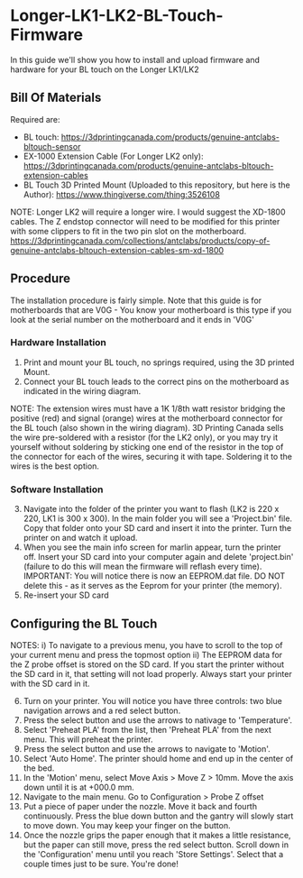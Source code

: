 # Longer-LK1-LK2-BL-Touch-Firmware
In this guide we'll show you how to install and upload firmware and hardware for your BL touch on the Longer LK1/LK2

## Bill Of Materials 
Required are: 

- BL touch: https://3dprintingcanada.com/products/genuine-antclabs-bltouch-sensor
- EX-1000 Extension Cable (For Longer LK2 only): https://3dprintingcanada.com/products/genuine-antclabs-bltouch-extension-cables
- BL Touch 3D Printed Mount (Uploaded to this repository, but here is the Author): https://www.thingiverse.com/thing:3526108

NOTE: Longer LK2 will require a longer wire. I would suggest the XD-1800 cables. The Z endstop connector will need to be modified for this printer with some clippers to fit in the two pin slot on the motherboard. 
https://3dprintingcanada.com/collections/antclabs/products/copy-of-genuine-antclabs-bltouch-extension-cables-sm-xd-1800

## Procedure 

The installation procedure is fairly simple. Note that this guide is for motherboards that are V0G - You know your motherboard is this type if you look at the serial number on the motherboard and it ends in 'V0G'

### Hardware Installation 

1) Print and mount your BL touch, no springs required, using the 3D printed Mount. 
2) Connect your BL touch leads to the correct pins on the motherboard as indicated in the wiring diagram.

NOTE: The extension wires must have a 1K 1/8th watt resistor bridging the positive (red) and signal (orange) wires at the motherboard connector for the BL touch (also shown in the wiring diagram). 3D Printing Canada sells the wire pre-soldered with a resistor (for the LK2 only), or you may try it yourself without soldering by sticking one end of the resistor in the top of the connector for each of the wires, securing it with tape. Soldering it to the wires is the best option. 

### Software Installation

3) Navigate into the folder of the printer you want to flash (LK2 is 220 x 220, LK1 is 300 x 300). In the main folder you will see a 'Project.bin' file. Copy that folder onto your SD card and insert it into the printer. Turn the printer on and watch it upload. 
4) When you see the main info screen for marlin appear, turn the printer off. Insert your SD card into your computer again and delete 'project.bin' (failure to do this will mean the firmware will reflash every time). IMPORTANT: You will notice there is now an EEPROM.dat file. DO NOT delete this - as it serves as the Eeprom for your printer (the memory).
5) Re-insert your SD card

## Configuring the BL Touch
NOTES:
i) To navigate to a previous menu, you have to scroll to the top of your current menu and press the topmost option 
ii) The EEPROM data for the Z probe offset is stored on the SD card. If you start the printer without the SD card in it, that setting will not load properly. Always start your printer with the SD card in it. 


6) Turn on your printer. You will notice you have three controls: two blue navigation arrows and a red select button. 
7) Press the select button and use the arrows to nativage to 'Temperature'.
8) Select 'Preheat PLA' from the list, then 'Preheat PLA' from the next menu. This will preheat the printer.
9) Press the select button and use the arrows to navigate to 'Motion'.
10) Select 'Auto Home'. The printer should home and end up in the center of the bed.
11) In the 'Motion' menu, select Move Axis > Move Z > 10mm. Move the axis down until it is at +000.0 mm. 
12) Navigate to the main menu. Go to Configuration > Probe Z offset
13) Put a piece of paper under the nozzle. Move it back and fourth continuously. Press the blue down button and the gantry will slowly start to move down. You may keep your finger on the button. 
14) Once the nozzle grips the paper enough that it makes a little resistance, but the paper can still move, press the red select button. Scroll down in the 'Configuration' menu until you reach 'Store Settings'. Select that a couple times just to be sure. You're done! 


